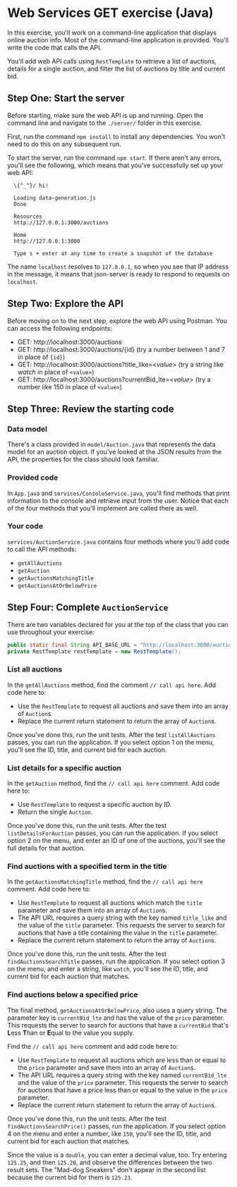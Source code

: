 # Web Services GET exercise (Java)

In this exercise, you'll work on a command-line application that displays online auction info. Most of the command-line application is provided. You'll write the code that calls the API.

You'll add web API calls using `RestTemplate` to retrieve a list of auctions, details for a single auction, and filter the list of auctions by title and current bid.

## Step One: Start the server

Before starting, make sure the web API is up and running. Open the command line and navigate to the `./server/` folder in this exercise.

First, run the command `npm install` to install any dependencies. You won't need to do this on any subsequent run.

To start the server, run the command `npm start`. If there aren't any errors, you'll see the following, which means that you've successfully set up your web API:

```shell
  \{^_^}/ hi!

  Loading data-generation.js
  Done

  Resources
  http://127.0.0.1:3000/auctions

  Home
  http://127.0.0.1:3000

  Type s + enter at any time to create a snapshot of the database
```

The name `localhost` resolves to `127.0.0.1`, so when you see that IP address in the message, it means that json-server is ready to respond to requests on `localhost`.

## Step Two: Explore the API

Before moving on to the next step, explore the web API using Postman. You can access the following endpoints:

- GET: http://localhost:3000/auctions
- GET: http://localhost:3000/auctions/{id} (try a number between 1 and 7 in place of `{id}`)
- GET: http://localhost:3000/auctions?title_like=<*value*> (try a string like *watch* in place of `<value>`)
- GET: http://localhost:3000/auctions?currentBid_lte=<*value*> (try a number like 150 in place of `<value>`)

## Step Three: Review the starting code

### Data model

There's a class provided in `model/Auction.java` that represents the data model for an auction object. If you've looked at the JSON results from the API, the properties for the class should look familiar.

### Provided code

In `App.java` and `services/ConsoleService.java`, you'll find methods that print information to the console and retrieve input from the user. Notice that each of the four methods that you'll implement are called there as well.

### Your code

`services/AuctionService.java` contains four methods where you'll add code to call the API methods:

- `getAllAuctions`
- `getAuction`
- `getAuctionsMatchingTitle`
- `getAuctionsAtOrBelowPrice`

## Step Four: Complete `AuctionService`

There are two variables declared for you at the top of the class that you can use throughout your exercise:

```java
public static final String API_BASE_URL = "http://localhost:3000/auctions";
private RestTemplate restTemplate = new RestTemplate();
```

### List all auctions

In the `getAllAuctions` method, find the comment `// call api here`. Add code here to:

- Use the `RestTemplate` to request all auctions and save them into an array of `Auction`s.
- Replace the current return statement to return the array of `Auction`s.

Once you've done this, run the unit tests. After the test `listAllAuctions` passes, you can run the application. If you select option 1 on the menu, you'll see the ID, title, and current bid for each auction.

### List details for a specific auction

In the `getAuction` method, find the `// call api here` comment. Add code here to:

- Use `RestTemplate` to request a specific auction by ID.
- Return the single `Auction`.

Once you've done this, run the unit tests. After the test `listDetailsForAuction` passes, you can run the application. If you select option 2 on the menu, and enter an ID of one of the auctions, you'll see the full details for that auction.

### Find auctions with a specified term in the title

In the `getAuctionsMatchingTitle` method, find the `// call api here` comment. Add code here to:

- Use `RestTemplate` to request all auctions which match the `title` parameter and save them into an array of `Auction`s.
- The API URL requires a query string with the key named `title_like` and the value of the `title` parameter. This requests the server to search for auctions that have a title containing the value in the `title` parameter.
- Replace the current return statement to return the array of `Auction`s.

Once you've done this, run the unit tests. After the test `findAuctionsSearchTitle` passes, run the application. If you select option 3 on the menu, and enter a string, like `watch`, you'll see the ID, title, and current bid for each auction that matches.

### Find auctions below a specified price

The final method, `getAuctionsAtOrBelowPrice`, also uses a query string. The parameter key is `currentBid_lte` and has the value of the `price` parameter. This requests the server to search for auctions that have a `currentBid` that's **L**ess **T**han or **E**qual to the value you supply.

Find the `// call api here` comment and add code here to:

- Use `RestTemplate` to request all auctions which are less than or equal to the `price` parameter and save them into an array of `Auction`s.
- The API URL requires a query string with the key named `currentBid_lte` and the value of the `price` parameter. This requests the server to search for auctions that have a price less than or equal to the value in the `price` parameter.
- Replace the current return statement to return the array of `Auction`s.

Once you've done this, run the unit tests. After the test `findAuctionsSearchPrice()` passes, run the application. If you select option 4 on the menu and enter a number, like `150`, you'll see the ID, title, and current bid for each auction that matches.

Since the value is a `double`, you can enter a decimal value, too. Try entering `125.25`, and then `125.20`, and observe the differences between the two result sets. The "Mad-dog Sneakers" don't appear in the second list because the current bid for them is `125.23`.
